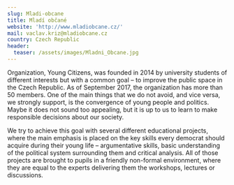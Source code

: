 ```yaml
---
slug: Mladi-obcane
title: Mladí občané
website: 'http://www.mladiobcane.cz/'
mail: vaclav.kriz@mladiobcane.cz
country: Czech Republic
header:
  teaser: /assets/images/Mladni_Obcane.jpg
---
```

Organization, Young Citizens, was founded in 2014 by university students of different interests but with a common goal – to improve the public space in the Czech Republic. 
As of September 2017, the organization has more than 50 members. One of the main things that we do not avoid, and vice versa, we strongly support, is the convergence of young people and politics. Maybe it does not sound too appealing, but it is up to us to learn to make responsible decisions about our society.

We try to achieve this goal with several different educational projects, where the main emphasis is placed on the key skills every democrat should acquire during their young life – argumentative skills, basic understanding of the political system surrounding them and critical analysis. All of those projects are brought to pupils in a friendly non-formal environment, where they are equal to the experts delivering them the workshops, lectures or discussions.
